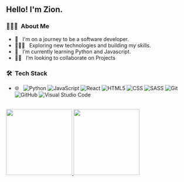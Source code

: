 <h2> Hello! I'm Zion.</h2>

<h3> 👨🏻‍💻 &nbsp;About Me </h3>

- 👨 &nbsp; I'm on a journey to be a software developer.
- 👨🏻‍💻 &nbsp; Exploring new technologies and building my skills.
- 🌱 &nbsp; I’m currently learning Python and Javascript.
- 👯‍♂️ &nbsp; I’m looking to collaborate on Projects


<h3> 🛠 &nbsp;Tech Stack</h3>

- 🌐 &nbsp;
  ![Python](https://img.shields.io/badge/-Python-333333?style=flat&logo=python)
  ![JavaScript](https://img.shields.io/badge/-JavaScript-333333?style=flat&logo=javascript)
  ![React](https://img.shields.io/badge/-React-333333?style=flat&logo=react)
  ![HTML5](https://img.shields.io/badge/-HTML5-333333?style=flat&logo=HTML5)
  ![CSS](https://img.shields.io/badge/-CSS-333333?style=flat&logo=CSS3&logoColor=1572B6)
  ![SASS](https://img.shields.io/badge/-SASS-333333?style=flat&logo=SASS&logoColor=1572B6)
  ![Git](https://img.shields.io/badge/-Git-333333?style=flat&logo=git)
  ![GitHub](https://img.shields.io/badge/-GitHub-333333?style=flat&logo=github)
  ![Visual Studio Code](https://img.shields.io/badge/-Visual%20Studio%20Code-05122A?style=flat&logo=visual-studio-code&logoColor=007ACC)&nbsp;

  
  

 <br />
 <a href="https://github.com/zioncodes">
  <img height="180em" src="https://github-readme-stats.vercel.app/api?username=zioncodes&theme=buefy&show_icons=true" />
  <img height="180em" src="https://github-readme-stats.vercel.app/api/top-langs/?username=zioncodes&theme=buefy&layout=compact" />
</a>
